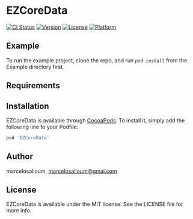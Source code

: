 # EZCoreData

[![CI Status](https://img.shields.io/travis/marcelosalloum/EZCoreData.svg?style=flat)](https://travis-ci.org/marcelosalloum/EZCoreData)
[![Version](https://img.shields.io/cocoapods/v/EZCoreData.svg?style=flat)](https://cocoapods.org/pods/EZCoreData)
[![License](https://img.shields.io/cocoapods/l/EZCoreData.svg?style=flat)](https://cocoapods.org/pods/EZCoreData)
[![Platform](https://img.shields.io/cocoapods/p/EZCoreData.svg?style=flat)](https://cocoapods.org/pods/EZCoreData)

## Example

To run the example project, clone the repo, and run `pod install` from the Example directory first.

## Requirements

## Installation

EZCoreData is available through [CocoaPods](https://cocoapods.org). To install
it, simply add the following line to your Podfile:

```ruby
pod 'EZCoreData'
```

## Author

marcelosalloum, marcelosalloum@gmal.com

## License

EZCoreData is available under the MIT license. See the LICENSE file for more info.
